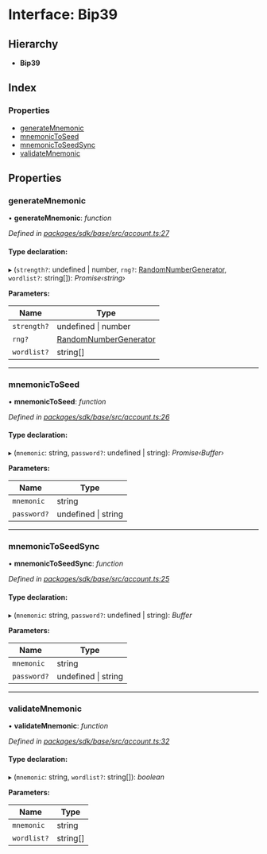 # Interface: Bip39

## Hierarchy

* **Bip39**

## Index

### Properties

* [generateMnemonic](_account_.bip39.md#generatemnemonic)
* [mnemonicToSeed](_account_.bip39.md#mnemonictoseed)
* [mnemonicToSeedSync](_account_.bip39.md#mnemonictoseedsync)
* [validateMnemonic](_account_.bip39.md#validatemnemonic)

## Properties

###  generateMnemonic

• **generateMnemonic**: *function*

*Defined in [packages/sdk/base/src/account.ts:27](https://github.com/celo-org/celo-monorepo/blob/master/packages/sdk/base/src/account.ts#L27)*

#### Type declaration:

▸ (`strength?`: undefined | number, `rng?`: [RandomNumberGenerator](../modules/_account_.md#randomnumbergenerator), `wordlist?`: string[]): *Promise‹string›*

**Parameters:**

Name | Type |
------ | ------ |
`strength?` | undefined &#124; number |
`rng?` | [RandomNumberGenerator](../modules/_account_.md#randomnumbergenerator) |
`wordlist?` | string[] |

___

###  mnemonicToSeed

• **mnemonicToSeed**: *function*

*Defined in [packages/sdk/base/src/account.ts:26](https://github.com/celo-org/celo-monorepo/blob/master/packages/sdk/base/src/account.ts#L26)*

#### Type declaration:

▸ (`mnemonic`: string, `password?`: undefined | string): *Promise‹Buffer›*

**Parameters:**

Name | Type |
------ | ------ |
`mnemonic` | string |
`password?` | undefined &#124; string |

___

###  mnemonicToSeedSync

• **mnemonicToSeedSync**: *function*

*Defined in [packages/sdk/base/src/account.ts:25](https://github.com/celo-org/celo-monorepo/blob/master/packages/sdk/base/src/account.ts#L25)*

#### Type declaration:

▸ (`mnemonic`: string, `password?`: undefined | string): *Buffer*

**Parameters:**

Name | Type |
------ | ------ |
`mnemonic` | string |
`password?` | undefined &#124; string |

___

###  validateMnemonic

• **validateMnemonic**: *function*

*Defined in [packages/sdk/base/src/account.ts:32](https://github.com/celo-org/celo-monorepo/blob/master/packages/sdk/base/src/account.ts#L32)*

#### Type declaration:

▸ (`mnemonic`: string, `wordlist?`: string[]): *boolean*

**Parameters:**

Name | Type |
------ | ------ |
`mnemonic` | string |
`wordlist?` | string[] |
